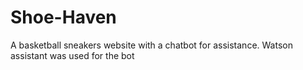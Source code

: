 # Shoe-Haven

A basketball sneakers website with a chatbot for assistance. Watson assistant was used for the bot

